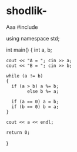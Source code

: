 # shodlik-
Aaa
#include <iostream>

using namespace std;

int main()
{
    int a, b;

    cout << "A = "; cin >> a;
    cout << "B = "; cin >> b;

    while (a != b)
    {
      if (a > b) a %= b;
            else b %= a;

      if (a == 0) a = b;
      if (b == 0) b = a;
    }

    cout << a << endl;

    return 0;
} 
